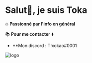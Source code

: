 
# Salut👋, je suis Toka

🔥 **Passionné par l'info en général**

📚 **Pour me contacte**r ⬇️

- **Mon discord :  T!xokao#0001

![logo](https://i.pinimg.com/236x/44/b8/3c/44b83c691eff2e0f31ef5e5a80088dd6.jpg)
